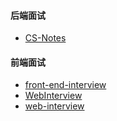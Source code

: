 #### 后端面试

- [CS-Notes](https://github.com/CyC2018/CS-Notes)

#### 前端面试

- [front-end-interview](https://github.com/BigSharkLx/front-end-interview)
- [WebInterview](https://github.com/WebInterviewHub/WebInterview)
- [web-interview](https://github.com/febobo/web-interview)
